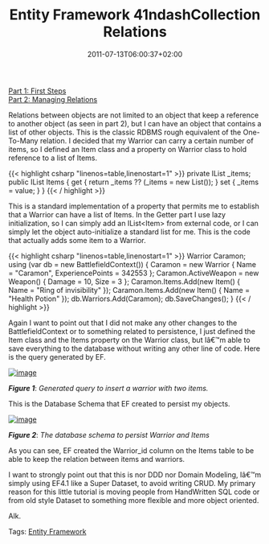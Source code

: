 ﻿---
title: "Entity Framework 41ndashCollection Relations"
description: ""
date: 2011-07-13T06:00:37+02:00
draft: false
tags: [EF Code First,EF41,Entity Framework]
categories: [Entity Framework]
---
[Part 1: First Steps](http://www.codewrecks.com/blog/index.php/2011/07/11/entity-framework-4-1-first-steps/)  
[Part 2: Managing Relations](http://www.codewrecks.com/blog/index.php/2011/07/12/entity-framework-4-1-managing-relations/)

Relations between objects are not limited to an object that keep a reference to another object (as seen in part 2), but I can have an object that contains a list of other objects. This is the classic RDBMS rough equivalent of the One-To-Many relation. I decided that my Warrior can carry a certain number of items, so I defined an Item class and a property on Warrior class to hold reference to a list of Items.

{{< highlight csharp "linenos=table,linenostart=1" >}}
private IList<Item> _items;
public IList<Item> Items
{
get { return _items ?? (_items = new List<Item>()); }
set { _items = value; }
}
{{< / highlight >}}

This is a standard implementation of a property that permits me to establish that a Warrior can have a list of Items. In the Getter part I use lazy initialization, so I can simply add an IList&lt;Item&gt; from external code, or I can simply let the object auto-initialize a standard list for me. This is the code that actually adds some item to a Warrior.

{{< highlight csharp "linenos=table,linenostart=1" >}}
Warrior Caramon;
using (var db = new BattlefieldContext())
{
Caramon = new Warrior { Name = "Caramon", ExperiencePoints = 342553 };
Caramon.ActiveWeapon = new Weapon() { Damage = 10, Size = 3 };
Caramon.Items.Add(new Item() { Name = "Ring of invisibility" });
Caramon.Items.Add(new Item() { Name = "Health Potion" });
db.Warriors.Add(Caramon);
db.SaveChanges();
}
{{< / highlight >}}

Again I want to point out that I did not make any other changes to the BattlefieldContext or to something related to persistence, I just defined the Item class and the Items property on the Warrior class, but Iâ€™m able to save everything to the database without writing any other line of code. Here is the query generated by EF.

[![image](https://www.codewrecks.com/blog/wp-content/uploads/2011/07/image_thumb6.png "image")](https://www.codewrecks.com/blog/wp-content/uploads/2011/07/image6.png)

 ***Figure 1***: *Generated query to insert a warrior with two items.*

This is the Database Schema that EF created to persist my objects.

[![image](https://www.codewrecks.com/blog/wp-content/uploads/2011/07/image_thumb7.png "image")](https://www.codewrecks.com/blog/wp-content/uploads/2011/07/image7.png)

 ***Figure 2***: *The database schema to persist Warrior and Items*

As you can see, EF created the Warrior\_id column on the Items table to be able to keep the relation between items and warriors.

I want to strongly point out that this is nor DDD nor Domain Modeling, Iâ€™m simply using EF4.1 like a Super Dataset, to avoid writing CRUD. My primary reason for this little tutorial is moving people from HandWritten SQL code or from old style Dataset to something more flexible and more object oriented.

Alk.

Tags: [Entity Framework](http://technorati.com/tag/Entity%20Framework)
